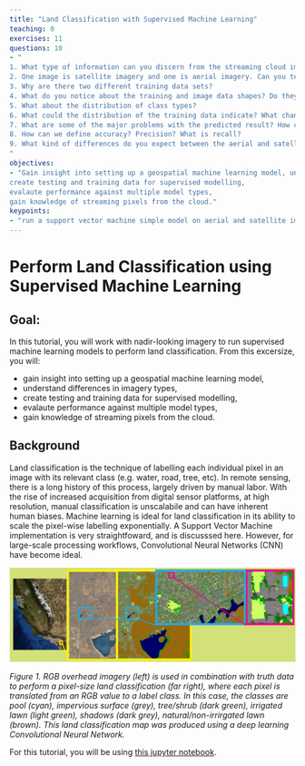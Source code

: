 ```yaml
---
title: "Land Classification with Supervised Machine Learning"
teaching: 0
exercises: 11
questions: 10
- "
1. What type of information can you discern from the streaming cloud imagery?
2. One image is satellite imagery and one is aerial imagery. Can you tell which is which? Why? What other observations can you make about these images?
3. Why are there two different training data sets?
4. What do you notice about the training and image data shapes? Do they make sense?
5. What about the distribution of class types? 
6. What could the distribution of the training data indicate? What changes could be useful?
7. What are some of the major problems with the predicted result? How could we improve them?
8. How can we define accuracy? Precision? What is recall?
9. What kind of differences do you expect between the aerial and satellite image predictions?
"
objectives:
- "Gain insight into setting up a geospatial machine learning model, understand differences in imagery types,
create testing and training data for supervised modelling,
evalaute performance against multiple model types,
gain knowledge of streaming pixels from the cloud."
keypoints:
- "run a support vector machine simple model on aerial and satellite imagery streaming frmo the cloud."
---
```


# Perform Land Classification using Supervised Machine Learning

## Goal:

In this tutorial, you will work with nadir-looking imagery to run supervised machine learning models to perform land classification. From this excersize, you will:
* gain insight into setting up a geospatial machine learning model,
* understand differences in imagery types,
* create testing and training data for supervised modelling,
* evalaute performance against multiple model types,
* gain knowledge of streaming pixels from the cloud.

## Background

Land classification is the technique of labelling each individual pixel in an image with its relevant class (e.g. water, road, tree, etc). In remote sensing, there is a long history of this process, largely driven by manual labor. With the rise of increased acquisition from digital sensor platforms, at high resolution, manual classification is unscalabile and can have inherent human biases. Machine learning is ideal for land classification in its ability to scale the pixel-wise labelling exponentially. A Support Vector Machine implementation is very straightfoward, and is discusssed here. However, for large-scale processing workflows, Convolutional Neural Networks (CNN) have become ideal.

![alt-text](../assets/img/lc.png "Logo Title Text 1")

<i> Figure 1. RGB overhead imagery (left) is used in combination with truth data to perform a pixel-size land classification (far right), where each pixel is translated from an RGB value to a label class. In this case, the classes are pool (cyan), impervious surface (grey), tree/shrub (dark green), irrigated lawn (light green), shadows (dark grey), natural/non-irrirgated lawn (brown). This land classification map was produced using a deep learning Convolutional Neural Network. </i>

For this tutorial, you will be using [this jupyter notebook](../code/demo_landclassification.ipynb).

